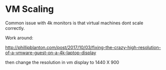 # VM Scaling

Common issue with 4k monitors is that virtual machines dont scale correctly. 

Work around:

http://phillipblanton.com/post/2017/10/03/fixing-the-crazy-high-resolution-of-a-vmware-guest-on-a-4k-laptop-display

then change the resolution in vm display to 1440 X 900 

